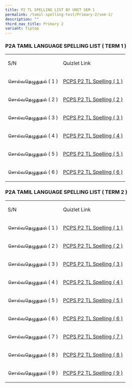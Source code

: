 ```yaml
---
title: P2 TL SPELLING LIST BY UNIT SEM 1
permalink: /tamil-spelling-test/Primary-2/sem-1/
description: ""
third_nav_title: Primary 2
variant: tiptap
---
```

<h3>P2A TAMIL LANGUAGE SPELLING LIST ( TERM 1 )</h3>
<table style="minWidth: 50px">
<colgroup>
<col>
<col>
</colgroup>
<tbody>
<tr>
<td rowspan="1" colspan="1">
<p>S/N</p>
</td>
<td rowspan="1" colspan="1">
<p>Quizlet Link</p>
</td>
</tr>
<tr>
<td rowspan="1" colspan="1">
<p>சொல்வதெழுதுதல் ( 1 )</p>
</td>
<td rowspan="1" colspan="1">
<p><a href="https://quizlet.com/_4klzb9" rel="noopener noreferrer" target="_blank">PCPS P2 TL Spelling ( 1 )</a>
</p>
</td>
</tr>
<tr>
<td rowspan="1" colspan="1">
<p>சொல்வதெழுதுதல் ( 2 )</p>
</td>
<td rowspan="1" colspan="1">
<p><a href="https://quizlet.com/_4km02z" rel="noopener noreferrer nofollow" target="_blank">PCPS P2 TL Spelling ( 2 )</a>
</p>
</td>
</tr>
<tr>
<td rowspan="1" colspan="1">
<p>சொல்வதெழுதுதல் ( 3 )</p>
</td>
<td rowspan="1" colspan="1">
<p><a href="https://quizlet.com/_4km0hw" rel="noopener noreferrer nofollow" target="_blank">PCPS P2 TL Spelling ( 3 )</a>
</p>
</td>
</tr>
<tr>
<td rowspan="1" colspan="1">
<p>சொல்வதெழுதுதல் ( 4 )</p>
</td>
<td rowspan="1" colspan="1">
<p><a href="https://quizlet.com/_4km0xd" rel="noopener noreferrer nofollow" target="_blank">PCPS P2 TL Spelling ( 4 )</a>
</p>
</td>
</tr>
<tr>
<td rowspan="1" colspan="1">
<p>சொல்வதெழுதுதல் ( 5 )</p>
</td>
<td rowspan="1" colspan="1">
<p><a href="https://quizlet.com/_4km314" rel="noopener noreferrer nofollow" target="_blank">PCPS P2 TL Spelling ( 5 )</a>
</p>
</td>
</tr>
<tr>
<td rowspan="1" colspan="1">
<p>சொல்வதெழுதுதல் ( 6 )</p>
</td>
<td rowspan="1" colspan="1">
<p><a href="https://quizlet.com/_4km3cz" rel="noopener noreferrer nofollow" target="_blank">PCPS P2 TL Spelling ( 6 )</a>
</p>
</td>
</tr>
</tbody>
</table>
<h3>P2A TAMIL LANGUAGE SPELLING LIST ( TERM 2 )</h3>
<table style="minWidth: 50px">
<colgroup>
<col>
<col>
</colgroup>
<tbody>
<tr>
<td rowspan="1" colspan="1">
<p>S/N</p>
</td>
<td rowspan="1" colspan="1">
<p>Quizlet Link</p>
</td>
</tr>
<tr>
<td rowspan="1" colspan="1">
<p>சொல்வதெழுதுதல் ( 1 )</p>
</td>
<td rowspan="1" colspan="1">
<p><a href="https://quizlet.com/_4km413" rel="noopener noreferrer" target="_blank">PCPS P2 TL Spelling ( 1 )</a>
</p>
</td>
</tr>
<tr>
<td rowspan="1" colspan="1">
<p>சொல்வதெழுதுதல் ( 2 )</p>
</td>
<td rowspan="1" colspan="1">
<p><a href="https://quizlet.com/_4km4ej" rel="noopener noreferrer" target="_blank">PCPS P2 TL Spelling ( 2 )</a>
</p>
</td>
</tr>
<tr>
<td rowspan="1" colspan="1">
<p>சொல்வதெழுதுதல் ( 3 )</p>
</td>
<td rowspan="1" colspan="1">
<p><a href="https://quizlet.com/_4km4u8" rel="noopener noreferrer" target="_blank">PCPS P2 TL Spelling ( 3 )</a>
</p>
</td>
</tr>
<tr>
<td rowspan="1" colspan="1">
<p>சொல்வதெழுதுதல் ( 4 )</p>
</td>
<td rowspan="1" colspan="1">
<p><a href="https://quizlet.com/_4km5ad" rel="noopener noreferrer" target="_blank">PCPS P2 TL Spelling ( 4 )</a>
</p>
</td>
</tr>
<tr>
<td rowspan="1" colspan="1">
<p>சொல்வதெழுதுதல் ( 5 )</p>
</td>
<td rowspan="1" colspan="1">
<p><a href="https://quizlet.com/_4km5qq" rel="noopener noreferrer" target="_blank">PCPS P2 TL Spelling ( 5 )</a>
</p>
</td>
</tr>
<tr>
<td rowspan="1" colspan="1">
<p>சொல்வதெழுதுதல் ( 6 )</p>
</td>
<td rowspan="1" colspan="1">
<p><a href="https://quizlet.com/_4km62t" rel="noopener noreferrer" target="_blank">PCPS P2 TL Spelling ( 6 )</a>
</p>
</td>
</tr>
<tr>
<td rowspan="1" colspan="1">
<p>சொல்வதெழுதுதல் ( 7 )</p>
</td>
<td rowspan="1" colspan="1">
<p><a href="https://quizlet.com/_4km6zh" rel="noopener noreferrer" target="_blank">PCPS P2 TL Spelling ( 7 )</a>
</p>
</td>
</tr>
<tr>
<td rowspan="1" colspan="1">
<p>சொல்வதெழுதுதல் ( 8 )</p>
</td>
<td rowspan="1" colspan="1">
<p><a href="https://quizlet.com/_4km7gq" rel="noopener noreferrer" target="_blank">PCPS P2 TL Spelling ( 8 )</a>
</p>
</td>
</tr>
<tr>
<td rowspan="1" colspan="1">
<p>சொல்வதெழுதுதல் ( 9 )</p>
</td>
<td rowspan="1" colspan="1">
<p><a href="https://quizlet.com/_4km7vn" rel="noopener noreferrer" target="_blank">PCPS P2 TL Spelling ( 9 )</a>
</p>
</td>
</tr>
</tbody>
</table>
<p></p>